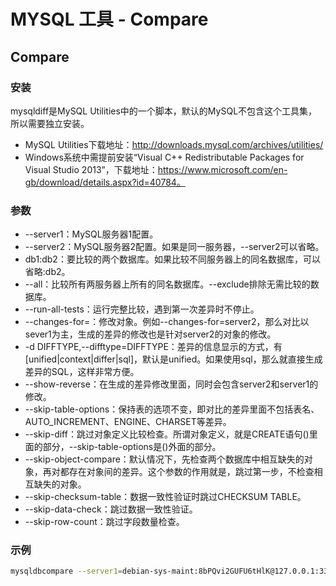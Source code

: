 # MYSQL 工具 - Compare

## Compare

### 安装

mysqldiff是MySQL Utilities中的一个脚本，默认的MySQL不包含这个工具集，所以需要独立安装。

* MySQL Utilities下载地址：http://downloads.mysql.com/archives/utilities/
* Windows系统中需提前安装“Visual C++ Redistributable Packages for Visual Studio 2013”，下载地址：https://www.microsoft.com/en-gb/download/details.aspx?id=40784。

### 参数

* --server1：MySQL服务器1配置。
* --server2：MySQL服务器2配置。如果是同一服务器，--server2可以省略。
* db1:db2：要比较的两个数据库。如果比较不同服务器上的同名数据库，可以省略:db2。
* --all：比较所有两服务器上所有的同名数据库。--exclude排除无需比较的数据库。
* --run-all-tests：运行完整比较，遇到第一次差异时不停止。
* --changes-for=：修改对象。例如--changes-for=server2，那么对比以sever1为主，生成的差异的修改也是针对server2的对象的修改。
* -d DIFFTYPE,--difftype=DIFFTYPE：差异的信息显示的方式，有[unified|context|differ|sql]，默认是unified。如果使用sql，那么就直接生成差异的SQL，这样非常方便。
* --show-reverse：在生成的差异修改里面，同时会包含server2和server1的修改。
* --skip-table-options：保持表的选项不变，即对比的差异里面不包括表名、AUTO_INCREMENT、ENGINE、CHARSET等差异。
* --skip-diff：跳过对象定义比较检查。所谓对象定义，就是CREATE语句()里面的部分，--skip-table-options是()外面的部分。
* --skip-object-compare：默认情况下，先检查两个数据库中相互缺失的对象，再对都存在对象间的差异。这个参数的作用就是，跳过第一步，不检查相互缺失的对象。
* --skip-checksum-table：数据一致性验证时跳过CHECKSUM TABLE。
* --skip-data-check：跳过数据一致性验证。
* --skip-row-count：跳过字段数量检查。

### 示例

```bash
mysqldbcompare --server1=debian-sys-maint:8bPQvi2GUFU6tHlK@127.0.0.1:3306 --server2=debian-sys-maint:8bPQvi2GUFU6tHlK@127.0.0.1:3306 online_online:online_test --skip-checksum-table --skip-row-count --run-all-tests --difftype=sql > diff.sql
```